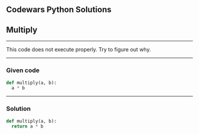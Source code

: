 
Codewars Python Solutions
---
## Multiply <br>
---
This code does not execute properly. Try to figure out why.

---
### Given code
```python
def multiply(a, b):
  a * b
```
---
### Solution
```python
def multiply(a, b):
  return a * b
```
